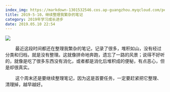```yaml
---
index_img: https://markdown-1301532546.cos.ap-guangzhou.myqcloud.com/peipei_blog/20210921145107.jpeg
title: 2019-5-10，继续整理我繁杂的笔记
category: 2019年学习成长进步
date: 2019.05.10 22:54
---
```


![](https://markdown-1301532546.cos.ap-guangzhou.myqcloud.com/peipei_blog/20210921145107.jpeg)  



        最近这段时间都还在整理我繁杂的笔记，记录了很多，堆积如山，没有经过分类和归档，就是没有整理。这就像拼命地奔跑，遗忘了一路的风景；说得不好听的，就像是吃了很多东西没有消化，或者都是消化后堆积成的便秘，有点恶心，但是却很真实。  

        这个周末还是要继续整理笔记，因为这是首要任务，一定要赶紧把它整理、清理掉，越早越好。